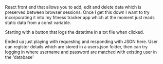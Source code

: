 React front end that allows you to add, edit and delete data which is preserved
between browser sessions. Once I get this down I want to try incorporating it
into my fitness tracker app which at the moment just reads static data from a const
variable.

Starting with a button that logs the datetime in a txt file when clicked.

Ended up just playing with requesting and responding with JSON here. User can register
details which are stored in a users.json folder, then can try logging in where
username and password are matched with existing user in the 'database'